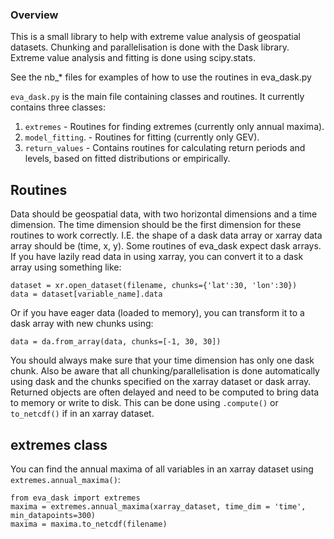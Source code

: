 ### Overview

This is a small library to help with extreme value analysis of geospatial datasets.
Chunking and parallelisation is done with the Dask library.
Extreme value analysis and fitting is done using scipy.stats.

See the nb_* files for examples of how to use the routines in eva_dask.py

`eva_dask.py` is the main file containing classes and routines.
It currently contains three classes:

1. `extremes`       - Routines for finding extremes (currently only annual maxima).
2. `model_fitting`. - Routines for fitting (currently only GEV).
3. `return_values`  - Contains routines for calculating return periods and levels, based on fitted distributions or empirically.

## Routines

Data should be geospatial data, with two horizontal dimensions and a time dimension. The time dimension should be the first dimension for these routines to work correctly. I.E. the shape of a dask data array or xarray data array should be (time, x, y). Some routines of eva_dask expect dask arrays. If you have lazily read data in using xarray, you can convert it to a dask array using something like:

```
dataset = xr.open_dataset(filename, chunks={'lat':30, 'lon':30})
data = dataset[variable_name].data
```

Or if you have eager data (loaded to memory), you can transform it to a dask array with new chunks using:

```
data = da.from_array(data, chunks=[-1, 30, 30])
```

You should always make sure that your time dimension has only one dask chunk. Also be aware that all chunking/parallelisation is done automatically using dask and the chunks specified on the xarray dataset or dask array. Returned objects are often delayed and need to be computed to bring data to memory or write to disk. This can be done using `.compute()` or `to_netcdf()` if in an xarray dataset.

## extremes class
You can find the annual maxima of all variables in an xarray dataset using `extremes.annual_maxima()`:

```
from eva_dask import extremes
maxima = extremes.annual_maxima(xarray_dataset, time_dim = 'time', min_datapoints=300)
maxima = maxima.to_netcdf(filename)
```
